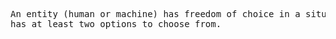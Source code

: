 <pre>
An entity (human or machine) has freedom of choice in a situation only if (s)he/it 
has at least two options to choose from.
</pre>
